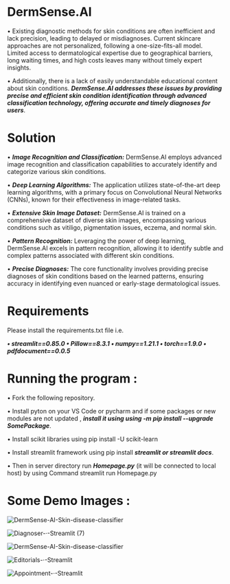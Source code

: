 # DermSense.AI
• Existing diagnostic methods for skin conditions are often inefficient and lack precision, leading to delayed or misdiagnoses. Current skincare approaches are not personalized, following a one-size-fits-all model. Limited access to dermatological expertise due to geographical barriers, long waiting times, and high costs leaves many without timely expert insights. 

• Additionally, there is a lack of easily understandable educational content about skin conditions. ***DermSense.AI addresses these issues by providing precise and efficient skin condition identification through advanced classification technology, offering accurate and timely diagnoses for users***.

# Solution 
• ***Image Recognition and Classification:*** DermSense.AI employs advanced image recognition and classification capabilities to accurately identify and categorize various skin conditions.

• ***Deep Learning Algorithms:*** The application utilizes state-of-the-art deep learning algorithms, with a primary focus on Convolutional Neural Networks (CNNs), known for their effectiveness in image-related tasks.

• ***Extensive Skin Image Dataset:*** DermSense.AI is trained on a comprehensive dataset of diverse skin images, encompassing various conditions such as vitiligo, pigmentation issues, eczema, and normal skin. 

• ***Pattern Recognition:*** Leveraging the power of deep learning, DermSense.AI excels in pattern recognition, allowing it to identify subtle and complex patterns associated with different skin conditions.

• ***Precise Diagnoses:*** The core functionality involves providing precise diagnoses of skin conditions based on the learned patterns, ensuring accuracy in identifying even nuanced or early-stage dermatological issues.

# Requirements
Please install the requirements.txt file i.e. 

***• streamlit==0.85.0 • Pillow==8.3.1 • numpy==1.21.1 • torch==1.9.0 • pdfdocument==0.0.5***

# Running the program :

• Fork the following repository.

• Install pyton on your VS Code or pycharm and if some packages or new modules are not updated ,  ***install it using using -m pip install --upgrade SomePackage***.

• Install scikit libraries using pip install -U scikit-learn

• Install streamlit framework using pip install ***streamlit or streamlit docs***.

• Then in server directory run  ***Homepage.py*** (it will be connected to local host) by using Command streamlit run Homepage.py 

# Some Demo Images : 
![DermSense-AI-Skin-disease-classifier](https://github.com/LOPO27/DermSense.AI/assets/148977729/614f1b99-54fc-4b02-83dc-5360b92f91d3)

![Diagnoser-·-Streamlit (7)](https://github.com/LOPO27/DermSense.AI/assets/148977729/52fbe029-c7d3-4f93-b919-6a58dda66bbc)

![DermSense-AI-Skin-disease-classifier](https://github.com/LOPO27/DermSense.AI/assets/148977729/a30f4f84-ebcb-4be9-9189-f0b88a15fa0f)

![Editorials-·-Streamlit](https://github.com/LOPO27/DermSense.AI/assets/148977729/29268d2c-2e0d-4034-83c2-a19340d22eb5)

![Appointment-·-Streamlit](https://github.com/LOPO27/DermSense.AI/assets/148977729/b18a7f91-7eab-4ce0-92c6-5ad9248652b2)






